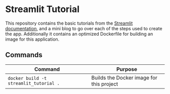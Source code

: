 # Streamlit Tutorial

This repository contains the basic tutorials from the
[Streamlit documentation](https://docs.streamlit.io/), and a mini blog to go over each of the
steps used to create the app. Additionally it contains an optimized Dockerfile for building an
image for this application.

## Commands

| Command                                | Purpose                                  |
| -------------------------------------- | ---------------------------------------- |
| `docker build -t streamlit_tutorial .` | Builds the Docker image for this project |
